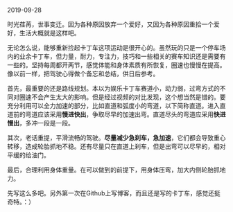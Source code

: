 2019-09-28

时光荏苒，世事变迁。因为各种原因放弃一个爱好，又因为各种原因重拾一个爱好，生活大概就是这样吧。

无论怎么说，能够重新捡起卡丁车这项运动是很开心的。虽然玩的只是一个停车场内的业余卡丁车，但力量，耐力，专注力，技巧和一些相关的赛车知识还是需要有一些的。坚持每周都开两节，感觉体能和身体素质有所恢复，圈速也慢慢在提高。像以前一样，把驾驶心得做个备忘和总结，供日后参考。

首先，最重要的还是路线规划。本以为娱乐卡丁车赛道小，动力弱，过弯方式的不同对圈速不会产生太大的影响。但是经过视频的对比发现，这个想当然是错的。要充分利用可以全力加速的部分，比如直道和弧度小的弯道，以下简称直道。进入直道前的弯道应该采用**慢进快出**，争取尽早的加速出弯。直道尽头的弯道应采用**快进慢出**，多冲一段是一段。

其次，老话重提，平滑流畅的驾驶。**尽量减少急刹车，急加速**，它们都会导致重心转移，造成轮胎抓地不稳。还有尽量只在直道上刹车，但是出弯可以尽早的，相对平缓的给油门。

最后，合理利用身体重量。在可以做到的前提下，用身体压弯，加大内侧轮胎抓地力。

先写这么多吧。另外第一次在Github上写博客，而且还是写的卡丁车，感觉还挺奇特。：）
